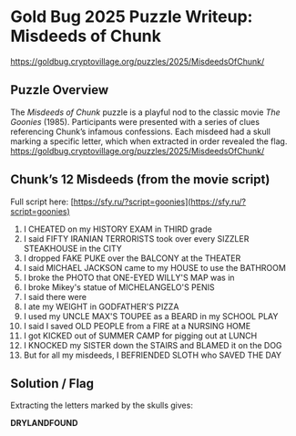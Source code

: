 # Gold Bug 2025 Puzzle Writeup: Misdeeds of Chunk
https://goldbug.cryptovillage.org/puzzles/2025/MisdeedsOfChunk/

## Puzzle Overview
The *Misdeeds of Chunk* puzzle is a playful nod to the classic movie *The Goonies* (1985). Participants were presented with a series of clues referencing Chunk’s infamous confessions. Each misdeed had a skull marking a specific letter, which when extracted in order revealed the flag.
https://goldbug.cryptovillage.org/puzzles/2025/MisdeedsOfChunk/

## Chunk’s 12 Misdeeds (from the movie script)
Full script here: [https://sfy.ru/?script=goonies](https://sfy.ru/?script=goonies)

1. I CHEATED on my HISTORY EXAM in THIRD grade
2. I said FIFTY IRANIAN TERRORISTS took over every SIZZLER STEAKHOUSE in the CITY
3. I dropped FAKE PUKE over the BALCONY at the THEATER
4. I said MICHAEL JACKSON came to my HOUSE to use the BATHROOM
5. I broke the PHOTO that ONE-EYED WILLY'S MAP was in
6. I broke Mikey's statue of MICHELANGELO'S PENIS
7. I said there were
8. I ate my WEIGHT in GODFATHER'S PIZZA
9. I used my UNCLE MAX'S TOUPEE as a BEARD in my SCHOOL PLAY
10. I said I saved OLD PEOPLE from a FIRE at a NURSING HOME
11. I got KICKED out of SUMMER CAMP for pigging out at LUNCH
12. I KNOCKED my SISTER down the STAIRS and BLAMED it on the DOG
13. But for all my misdeeds, I BEFRIENDED SLOTH who SAVED THE DAY

## Solution / Flag
Extracting the letters marked by the skulls gives:

**DRYLANDFOUND**
